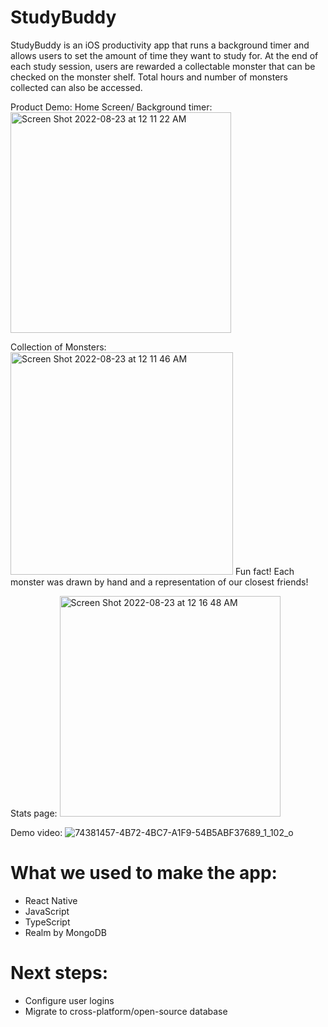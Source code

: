 # StudyBuddy

StudyBuddy is an iOS productivity app that runs a background timer and allows users to set the amount of time they want to study for. At the end of each study session, users are rewarded a collectable monster that can be checked on the monster shelf. Total hours and number of monsters collected can also be accessed. 

Product Demo:
Home Screen/ Background timer:
<img width="353" alt="Screen Shot 2022-08-23 at 12 11 22 AM" src="https://user-images.githubusercontent.com/82774370/186067899-7759b1de-0f31-4380-a011-4d783d32a49b.png">

Collection of Monsters:
<img width="356" alt="Screen Shot 2022-08-23 at 12 11 46 AM" src="https://user-images.githubusercontent.com/82774370/186067942-907cdf95-d9a1-4241-b1cb-7b65246695f0.png">
Fun fact! Each monster was drawn by hand and a representation of our closest friends!

Stats page: 
<img width="353" alt="Screen Shot 2022-08-23 at 12 16 48 AM" src="https://user-images.githubusercontent.com/82774370/186068493-fe9d7e91-b9b8-4b26-8c3e-2ec575f3e155.png">

Demo video:
![74381457-4B72-4BC7-A1F9-54B5ABF37689_1_102_o](https://user-images.githubusercontent.com/82774370/186070495-ec554b78-7ba6-4cf7-be8e-eca552ae28e4.jpeg)


# What we used to make the app:
- React Native
- JavaScript
- TypeScript
- Realm by MongoDB

# Next steps:
- Configure user logins
- Migrate to cross-platform/open-source database 
